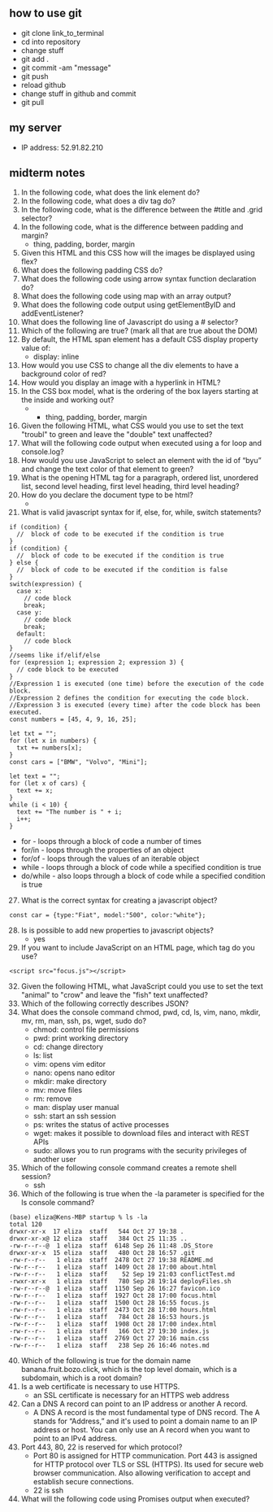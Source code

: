 
## how to use git
- git clone link_to_terminal
- cd into repository
- change stuff
- git add .
- git commit -am "message"
- git push
- reload github
- change stuff in github and commit
- git pull

## my server
- IP address: 52.91.82.210

## midterm notes
1. In the following code, what does the link element do?
2. In the following code,  what does a div tag do?
3. In the following code, what is the difference between the #title and .grid selector?
4. In the following code, what is the difference between padding and margin?
   - thing, padding, border, margin
6. Given this HTML and this CSS how will the images be displayed using flex?
7. What does the following padding CSS do?
8.  What does the following code using arrow syntax function declaration do?
9. What does the following code using map with an array output?
10. What does the following code output using getElementByID and addEventListener?
11. What does the following line of Javascript do using a # selector?
12. Which of the following are true? (mark all that are true about the DOM)
13. By default, the HTML span element has a default CSS display property value of:
    - display: inline
15. How would you use CSS to change all the div elements to have a background color of red?
16. How would you display an image with a hyperlink in HTML?
17. In the CSS box model, what is the ordering of the box layers starting at the inside and working out?
    -    - thing, padding, border, margin
19. Given the following HTML, what CSS would you use to set the text "troubl" to green and leave the "double" text unaffected?
20. What will the following code output when executed using a for loop and console.log?
21. How would you use JavaScript to select an element with the id of “byu” and change the text color of that element to green?
22. What is the opening HTML tag for a paragraph, ordered list, unordered list, second level heading, first level heading, third level heading?
23. How do you declare the document type to be html?
    - <!DOCTYPE html>
25. What is valid javascript syntax for if, else, for, while, switch statements?
```
if (condition) {
  //  block of code to be executed if the condition is true
}
if (condition) {
  //  block of code to be executed if the condition is true
} else {
  //  block of code to be executed if the condition is false
}
switch(expression) {
  case x:
    // code block
    break;
  case y:
    // code block
    break;
  default:
    // code block
}
//seems like if/elif/else
for (expression 1; expression 2; expression 3) {
  // code block to be executed
}
//Expression 1 is executed (one time) before the execution of the code block.
//Expression 2 defines the condition for executing the code block.
//Expression 3 is executed (every time) after the code block has been executed.
const numbers = [45, 4, 9, 16, 25];

let txt = "";
for (let x in numbers) {
  txt += numbers[x];
}
const cars = ["BMW", "Volvo", "Mini"];

let text = "";
for (let x of cars) {
  text += x;
}
while (i < 10) {
  text += "The number is " + i;
  i++;
}
```
  - for - loops through a block of code a number of times
  - for/in - loops through the properties of an object
  - for/of - loops through the values of an iterable object
  - while - loops through a block of code while a specified condition is true
  - do/while - also loops through a block of code while a specified condition is true
27. What is the correct syntax for creating a javascript object?
```
const car = {type:"Fiat", model:"500", color:"white"};
```
28. Is is possible to add new properties to javascript objects?
    - yes
30. If you want to include JavaScript on an HTML page, which tag do you use?
```
<script src="focus.js"></script>
```
32. Given the following HTML, what JavaScript could you use to set the text "animal" to "crow" and leave the "fish" text unaffected?
33. Which of the following correctly describes JSON?
34. What does the console command chmod, pwd, cd, ls, vim, nano, mkdir, mv, rm, man, ssh, ps, wget, sudo  do?
    - chmod: control file permissions
    - pwd: print working directory
    - cd: change directory
    - ls: list
    - vim: opens vim editor
    - nano: opens nano editor
    - mkdir: make directory
    - mv: move files
    - rm: remove
    - man: display user manual
    - ssh: start an ssh session
    - ps: writes the status of active processes
    - wget: makes it possible to download files and interact with REST APIs
    - sudo: allows you to run programs with the security privileges of another user
36. Which of the following console command creates a remote shell session?
    - ssh
38. Which of the following is true when the -la parameter is specified for the ls console command?
```
(base) eliza@Kens-MBP startup % ls -la
total 120
drwxr-xr-x  17 eliza  staff   544 Oct 27 19:38 .
drwxr-xr-x@ 12 eliza  staff   384 Oct 25 11:35 ..
-rw-r--r--@  1 eliza  staff  6148 Sep 26 11:48 .DS_Store
drwxr-xr-x  15 eliza  staff   480 Oct 28 16:57 .git
-rw-r--r--   1 eliza  staff  2478 Oct 27 19:38 README.md
-rw-r--r--   1 eliza  staff  1409 Oct 28 17:00 about.html
-rw-r--r--   1 eliza  staff    52 Sep 19 21:03 conflictTest.md
-rwxr-xr-x   1 eliza  staff   780 Sep 28 19:14 deployFiles.sh
-rw-r--r--@  1 eliza  staff  1150 Sep 26 16:27 favicon.ico
-rw-r--r--   1 eliza  staff  1927 Oct 28 17:00 focus.html
-rw-r--r--   1 eliza  staff  1500 Oct 28 16:55 focus.js
-rw-r--r--   1 eliza  staff  2473 Oct 28 17:00 hours.html
-rw-r--r--   1 eliza  staff   784 Oct 28 16:53 hours.js
-rw-r--r--   1 eliza  staff  1908 Oct 28 17:00 index.html
-rw-r--r--   1 eliza  staff   166 Oct 27 19:30 index.js
-rw-r--r--   1 eliza  staff  2769 Oct 27 20:16 main.css
-rw-r--r--   1 eliza  staff   238 Sep 26 16:46 notes.md
```
40. Which of the following is true for the domain name banana.fruit.bozo.click, which is the top level domain, which is a subdomain, which is a root domain?
41. Is a web certificate is necessary to use HTTPS.
    - an SSL certificate is necessary for an HTTPS web address
43. Can a DNS A record can point to an IP address or another A record.
    - A DNS A record is the most fundamental type of DNS record. The A stands for “Address,” and it's used to point a domain name to an IP address or host. You can only use an A record when you want to point to an IPv4 address.
45. Port 443, 80, 22 is reserved for which protocol?
    - Port 80 is assigned for HTTP communication. Port 443 is assigned for HTTP protocol over TLS or SSL (HTTPS). Its used for secure web browser communication. Also allowing verification to accept and establish secure connections.
    - 22 is ssh
47. What will the following code using Promises output when executed?
